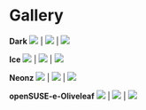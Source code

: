 Gallery
====================

**Dark**
![](gallery/Dark-Plain.jpg)  |  ![](gallery/Dark-Apps.jpg)  |  ![](gallery/Dark-Terminology.jpg)

**Ice**
![](gallery/Ice-Plain.jpg)  |  ![](gallery/Ice-Apps.jpg)  |  ![](gallery/Ice-Terminology.jpg)

**Neonz**
![](gallery/Neonz-Plain.jpg)  |  ![](gallery/Neonz-Apps.jpg)  |  ![](gallery/Neonz-Terminology.jpg)

**openSUSE-e-Oliveleaf**
![](gallery/Oliveleaf-Plain.jpg)  |  ![](gallery/Oliveleaf-Apps.jpg)  |  ![](gallery/Oliveleaf-Terminology.jpg)
